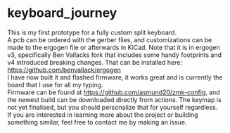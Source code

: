 # keyboard_journey
This is my first prototype for a fully custom split keyboard. \
A pcb can be ordered with the gerber files, and customizations can be made to the ergogen file or afterwards in KiCad. Note that it is in ergogen v3, specifically Ben Vallacks fork that includes some handy footprints and v4 introduced breaking changes. That can be installed here: https://github.com/benvallack/ergogen \
I have now built it and flashed firmware, it works great and is currently the board that I use for all my typing. \
Firmware can be found at https://github.com/asmund20/zmk-config, and the newest build can be downloaded directly from actions. The keymap is not yet finalised, but you should personalize that for yourself regardless. \
If you are interested in learning more about the project or building something similar, feel free to contact me by making an issue.
